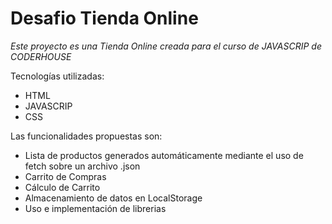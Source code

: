 # Desafio Tienda Online
*Este proyecto es una Tienda Online creada para el curso de JAVASCRIP de CODERHOUSE*

Tecnologías utilizadas:

- HTML
- JAVASCRIP
- CSS

Las funcionalidades propuestas son: 
- Lista de productos generados automáticamente mediante el uso de fetch sobre un archivo .json 
- Carrito de Compras
- Cálculo de Carrito 
- Almacenamiento de datos en LocalStorage
- Uso e implementación de librerias
